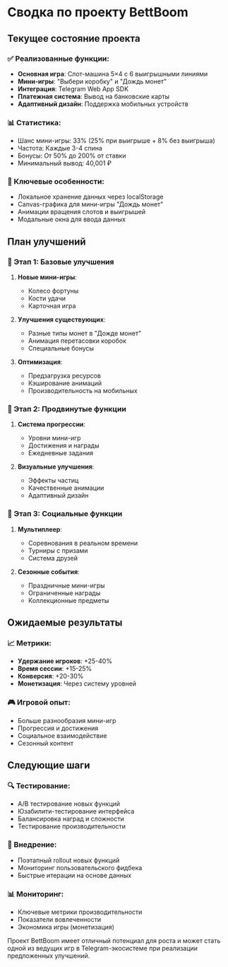 # Сводка по проекту BettBoom

## Текущее состояние проекта

### ✅ Реализованные функции:
- **Основная игра**: Слот-машина 5×4 с 6 выигрышными линиями
- **Мини-игры**: "Выбери коробку" и "Дождь монет"
- **Интеграция**: Telegram Web App SDK
- **Платежная система**: Вывод на банковские карты
- **Адаптивный дизайн**: Поддержка мобильных устройств

### 📊 Статистика:
- Шанс мини-игры: 33% (25% при выигрыше + 8% без выигрыша)
- Частота: Каждые 3-4 спина
- Бонусы: От 50% до 200% от ставки
- Минимальный вывод: 40,001 ₽

### 🎯 Ключевые особенности:
- Локальное хранение данных через localStorage
- Canvas-графика для мини-игры "Дождь монет"
- Анимации вращения слотов и выигрышей
- Модальные окна для ввода данных

## План улучшений

### 🔄 Этап 1: Базовые улучшения
1. **Новые мини-игры**:
   - Колесо фортуны
   - Кости удачи  
   - Карточная игра

2. **Улучшения существующих**:
   - Разные типы монет в "Дожде монет"
   - Анимация перетасовки коробок
   - Специальные бонусы

3. **Оптимизация**:
   - Предзагрузка ресурсов
   - Кэширование анимаций
   - Производительность на мобильных

### 🚀 Этап 2: Продвинутые функции
1. **Система прогрессии**:
   - Уровни мини-игр
   - Достижения и награды
   - Ежедневные задания

2. **Визуальные улучшения**:
   - Эффекты частиц
   - Качественные анимации
   - Адаптивный дизайн

### 👥 Этап 3: Социальные функции
1. **Мультиплеер**:
   - Соревнования в реальном времени
   - Турниры с призами
   - Система друзей

2. **Сезонные события**:
   - Праздничные мини-игры
   - Ограниченные награды
   - Коллекционные предметы

## Ожидаемые результаты

### 📈 Метрики:
- **Удержание игроков**: +25-40%
- **Время сессии**: +15-25%  
- **Конверсия**: +20-30%
- **Монетизация**: Через систему уровней

### 🎮 Игровой опыт:
- Больше разнообразия мини-игр
- Прогрессия и достижения
- Социальное взаимодействие
- Сезонный контент

## Следующие шаги

### 🔍 Тестирование:
- A/B тестирование новых функций
- Юзабилити-тестирование интерфейса
- Балансировка наград и сложности
- Тестирование производительности

### 🚀 Внедрение:
- Поэтапный rollout новых функций
- Мониторинг пользовательского фидбека
- Быстрые итерации на основе данных

### 📊 Мониторинг:
- Ключевые метрики производительности
- Показатели вовлеченности
- Экономика игры (монетизация)

Проект BettBoom имеет отличный потенциал для роста и может стать одной из ведущих игр в Telegram-экосистеме при реализации предложенных улучшений.
